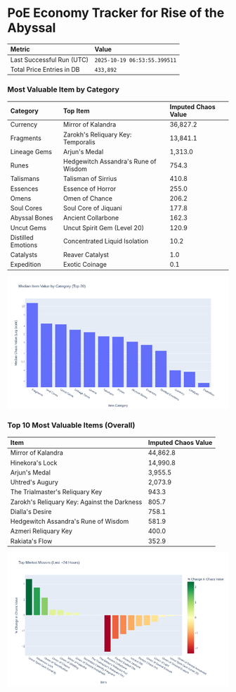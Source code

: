 # PoE Economy Tracker for Rise of the Abyssal

<!-- START_MAINTENANCE -->
| Metric | Value |
|:---|:---|
| Last Successful Run (UTC) | `2025-10-19 06:53:55.399511` |
| Total Price Entries in DB | `433,892` |

<!-- END_MAINTENANCE -->

<!-- START_DATAFRAME_DEBUG -->
<!-- END_DATAFRAME_DEBUG -->

<!-- START_CATEGORY_ANALYSIS -->
### Most Valuable Item by Category
| Category | Top Item | Imputed Chaos Value |
| :--- | :--- | :--- |
| Currency | Mirror of Kalandra | 36,827.2 |
| Fragments | Zarokh's Reliquary Key: Temporalis | 13,841.1 |
| Lineage Gems | Arjun's Medal | 1,313.0 |
| Runes | Hedgewitch Assandra's Rune of Wisdom | 754.3 |
| Talismans | Talisman of Sirrius | 410.8 |
| Essences | Essence of Horror | 255.0 |
| Omens | Omen of Chance | 206.2 |
| Soul Cores | Soul Core of Jiquani | 177.8 |
| Abyssal Bones | Ancient Collarbone | 162.3 |
| Uncut Gems | Uncut Spirit Gem (Level 20) | 120.9 |
| Distilled Emotions | Concentrated Liquid Isolation | 10.2 |
| Catalysts | Reaver Catalyst | 1.0 |
| Expedition | Exotic Coinage | 0.1 |


![Category Analysis Chart](charts/category_analysis.png)
<!-- END_ANALYSIS -->

<!-- START_ANALYSIS -->
### Top 10 Most Valuable Items (Overall)
| Item | Imputed Chaos Value |
| :--- | :--- |
| Mirror of Kalandra | 44,862.8 |
| Hinekora's Lock | 14,990.8 |
| Arjun's Medal | 3,955.5 |
| Uhtred's Augury | 2,073.9 |
| The Trialmaster's Reliquary Key | 943.3 |
| Zarokh's Reliquary Key: Against the Darkness | 805.7 |
| Dialla's Desire | 758.1 |
| Hedgewitch Assandra's Rune of Wisdom | 581.9 |
| Azmeri Reliquary Key | 400.0 |
| Rakiata's Flow | 352.9 |


![Market Movers Chart](charts/market_movers.png)
<!-- END_ANALYSIS -->

